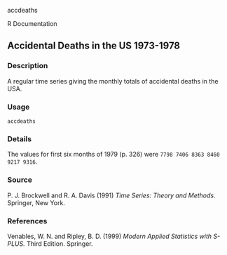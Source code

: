 accdeaths

R Documentation

##  Accidental Deaths in the US 1973-1978

### Description

A regular time series giving the monthly totals of accidental deaths in the
USA.

### Usage

    
    accdeaths

### Details

The values for first six months of 1979 (p. 326) were `7798 7406 8363 8460
9217 9316`.

### Source

P. J. Brockwell and R. A. Davis (1991) _Time Series: Theory and Methods._
Springer, New York.

### References

Venables, W. N. and Ripley, B. D. (1999) _Modern Applied Statistics with
S-PLUS._ Third Edition. Springer.

